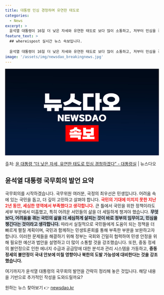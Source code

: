 ```yaml
---
title: 대통령 민심 경청하며 유연한 태도로
categories:
  - News
excerpt: >
  윤석열 대통령이 16일 더 낮은 자세와 유연한 태도로 보다 많이 소통하고, 저부터 민심을 경청하겠다고 밝혔다…
feature_text: >
  ## whereispost 실시간 뉴스 속보입니다.

  윤석열 대통령이 16일 더 낮은 자세와 유연한 태도로 보다 많이 소통하고, 저부터 민심을 경청하겠다고 밝혔다…
image: '/assets/img/newsdao_breakingnews.jpg'
---
```


![뉴스다오 속보](/assets/img/newsdao_breakingnews.jpg)

<p>출처: <a href="https://newsdao.kr/3601" rel="dofollow">윤 대통령 “더 낮은 자세, 유연한 태도로 민심 경청하겠다” - 대통령실</a> | 뉴스다오</p>

<h2 data-ke-size="size26">윤석열 대통령 국무회의 발언 요약</h2>

국무회의를 시작하겠습니다. 국무위원 여러분, 국정의 최우선은 민생입니다. 어려움 속에 있는 국민을 돕고, 더 깊이 고민하고 살펴야 합니다.
<b><span style="color: #ee2323;">국민의 기대에 미치지 못한 지난 2년 동안, 세심한 영역에서 부족했다고 생각합니다.</span></b> 큰 틀에서 국민을 위한 정책이라도 세부 부분에서 미흡했고, 특히 어려운 서민들의 삶을 더 세밀하게 챙겨야 했습니다.
<b><span style="background-color: #21538527;">무엇보다, 어려움을 겪는 국민의 삶을 더 세심하게 살피는 것이 바로 정부의 임무이고, 민심을 챙긴다는 것이라고 생각합니다.</span></b> 따라서 실질적으로 국민들에게 도움이 되는 정책을 더 빠르게 펼칠 계획이며, 국민과 함께하는 민생토론회를 통해 부족한 부분을 보완하고자 합니다.
이러한 문제들을 해결하기 위해 정부는 국회와 긴밀히 협력하여 민생 안정을 위해 필요한 예산과 법안을 설명하고 더 많이 소통할 것을 강조했습니다.
또한, 중동 정세의 불안정으로 인한 에너지 수급과 공급망에 대한 분석과 관리 시스템을 가동하고, <b>중동 정세의 불안정이 국내 안보에 미칠 영향이나 북한의 도발 가능성에 대비한다는 것을 강조했습니다.</b>

여기까지가 윤석열 대통령의 국무회의 발언을 간략히 정리해 놓은 것입니다. 해당 내용을 기반으로 추가적인 작성을 도와드릴까요? 

원하는 뉴스 찾아보기 👉 <a href="https://newsdao.kr" rel="dofollow">newsdao.kr</a>


